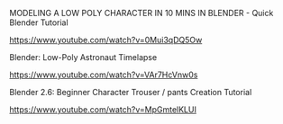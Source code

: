 MODELING A LOW POLY CHARACTER IN 10 MINS IN BLENDER - Quick Blender Tutorial

https://www.youtube.com/watch?v=0Mui3qDQ5Ow

Blender: Low-Poly Astronaut Timelapse

https://www.youtube.com/watch?v=VAr7HcVnw0s

Blender 2.6: Beginner Character Trouser / pants Creation Tutorial

https://www.youtube.com/watch?v=MpGmtelKLUI

